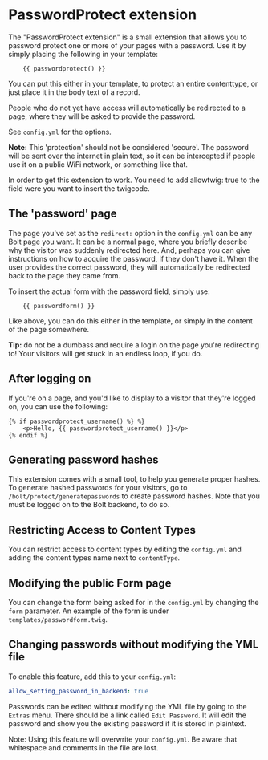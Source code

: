 PasswordProtect extension
=========================

The "PasswordProtect extension" is a small extension that allows you to
password protect one or more of your pages with a password. Use it by simply
placing the following in your template:

```twig
    {{ passwordprotect() }}
```

You can put this either in your template, to protect an entire contenttype, or
just place it in the body text of a record.

People who do not yet have access will automatically be redirected to a page,
where they will be asked to provide the password.

See `config.yml` for the options.

**Note:** This 'protection' should not be considered 'secure'. The password
will be sent over the internet in plain text, so it can be intercepted if
people use it on a public WiFi network, or something like that.

In order to get this extension to work. You need to add allowtwig: true to the
field were you want to insert the twigcode.

The 'password' page
-------------------

The page you've set as the `redirect:` option in the `config.yml` can be any
Bolt page you want. It can be a normal page, where you briefly describe why the
visitor was suddenly redirected here. And, perhaps you can give instructions on
how to acquire the password, if they don't have it. When the user provides the
correct password, they will automatically be redirected back to the page they
came from.

To insert the actual form with the password field, simply use:

```twig
    {{ passwordform() }}
```

Like above, you can do this either in the template, or simply in the content of
the page somewhere.

**Tip:** do not be a dumbass and require a login on the page you're redirecting
to! Your visitors will get stuck in an endless loop, if you do.

After logging on
----------------

If you're on a page, and you'd like to display to a visitor that they're logged
on, you can use the following:

```twig
{% if passwordprotect_username() %} %}
    <p>Hello, {{ passwordprotect_username() }}</p>
{% endif %}
```

Generating password hashes
--------------------------

This extension comes with a small tool, to help you generate proper hashes. To
generate hashed passwords for your visitors, go to `/bolt/protect/generatepasswords`
to create password hashes. Note that you must be logged on to the Bolt backend,
to do so.

Restricting Access to Content Types
-----------------------------------

You can restrict access to content types by editing the `config.yml` and adding
the content types name next to `contentType`.

Modifying the public Form page
-----------------------------------

You can change the form being asked for in the `config.yml` by changing the
`form` parameter. An example of the form is under `templates/passwordform.twig`.

Changing passwords without modifying the YML file
-------------------------------------------------

To enable this feature, add this to your `config.yml`:

```yaml
allow_setting_password_in_backend: true
```

Passwords can be edited without modifying the YML file by going to the `Extras`
menu. There should be a link called `Edit Password`. It will edit the password
and show you the existing password if it is stored in plaintext.

Note: Using this feature will overwrite your `config.yml`. Be aware that
whitespace and comments in the file are lost.

